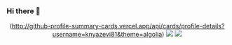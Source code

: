 ### Hi there 👋
<div id='stat' align='center'>
  
(http://github-profile-summary-cards.vercel.app/api/cards/profile-details?username=knyazevi81&theme=algolia)
![](http://github-profile-summary-cards.vercel.app/api/cards/stats?username=knyazevi81&theme=algolia)
![](http://github-profile-summary-cards.vercel.app/api/cards/repos-per-language?username=knyazevi81&theme=algolia)

 </div>
  
<!--
**knyazevi81/knyazevi81** is a ✨ _special_ ✨ repository because its `README.md` (this file) appears on your GitHub profile.

Here are some ideas to get you started:

- 🔭 I’m currently working on ...
- 🌱 I’m currently learning ...
- 👯 I’m looking to collaborate on ...
- 🤔 I’m looking for help with ...
- 💬 Ask me about ...
- 📫 How to reach me: ...
- 😄 Pronouns: ...
- ⚡ Fun fact: ...
-->
